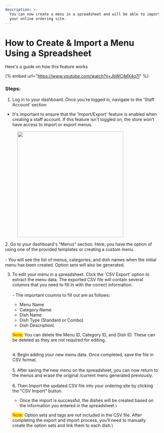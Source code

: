 ```yaml
---
description: >-
  You can now create a menu in a spreadsheet and will be able to import it into
  your online ordering site.
---
```


# How to Create & Import a Menu Using a Spreadsheet

Here's a guide on how this feature works&#x20;

{% embed url="https://www.youtube.com/watch?v=JbWCiMX4o7I" %}

### Steps:

1. Log in to your dashboard. Once you're logged in, navigate to the 'Staff Account' section

* It's important to ensure that the 'Import/Export' feature is enabled when creating a staff account. If this feature isn't toggled on, the store won’t have access to import or export menus.&#x20;

<figure><img src="../.gitbook/assets/Screenshot 2025-02-14 at 1.48.19 PM.png" alt="" width="347"><figcaption></figcaption></figure>

2\.  Go to your dashboard's "Menus" section. Here, you have the option of using one of the provided templates or creating a custom menu.\
\
\- You will see the list of menus, categories, and dish names when the initial menu has been created. Option sets will also be generated.&#x20;

3.  To edit your menu in a spreadsheet. Click the 'CSV Export' option to extract the menu data. The exported CSV file will contain several columns that you need to fill in with the correct information. \
    \
    \- The important coumns to fill out are as follows:

    * Menu Name
    * Category Name
    * Dish Name
    * Dish Type (Standard or Combo)
    * Dish Description\


    <mark style="color:red;">Note:</mark>  You can delete the Menu ID, Category ID, and Dish ID. These can be deleted as they are not required for editing.

    \
    4\. Begin adding your new menu data. Once completed, save the file in CSV format. \
    \
    5\. After saving the new menu on the spreadsheet, you can now return to the menus and erase the original /current menu generated previously. \
    \
    6\. Then Import  the updated CSV file into your ordering site by clicking the "CSV Import" button.

    * Once the import is successful, the dishes will be created based on the information you entered in the spreadsheet.\


    <mark style="color:red;">Note:</mark> Option sets and tags are not included in the CSV file. After completing the export and import process, you’ll need to manually create the option sets and link them to each dish.\
